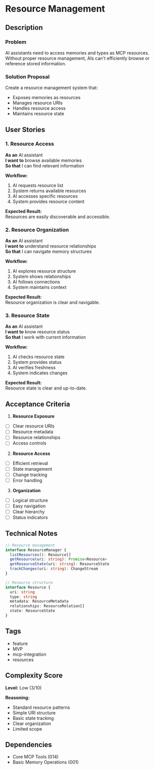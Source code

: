 # Resource Management

## Description

### Problem
AI assistants need to access memories and types as MCP resources. Without proper resource management, AIs can't efficiently browse or reference stored information.

### Solution Proposal
Create a resource management system that:
- Exposes memories as resources
- Manages resource URIs
- Handles resource access
- Maintains resource state

## User Stories

### 1. Resource Access
**As an** AI assistant  
**I want to** browse available memories  
**So that** I can find relevant information

**Workflow:**
1. AI requests resource list
2. System returns available resources
3. AI accesses specific resources
4. System provides resource content

**Expected Result:**  
Resources are easily discoverable and accessible.

### 2. Resource Organization
**As an** AI assistant  
**I want to** understand resource relationships  
**So that** I can navigate memory structures

**Workflow:**
1. AI explores resource structure
2. System shows relationships
3. AI follows connections
4. System maintains context

**Expected Result:**  
Resource organization is clear and navigable.

### 3. Resource State
**As an** AI assistant  
**I want to** know resource status  
**So that** I work with current information

**Workflow:**
1. AI checks resource state
2. System provides status
3. AI verifies freshness
4. System indicates changes

**Expected Result:**  
Resource state is clear and up-to-date.

## Acceptance Criteria

1. **Resource Exposure**
- [ ] Clear resource URIs
- [ ] Resource metadata
- [ ] Resource relationships
- [ ] Access controls

2. **Resource Access**
- [ ] Efficient retrieval
- [ ] State management
- [ ] Change tracking
- [ ] Error handling

3. **Organization**
- [ ] Logical structure
- [ ] Easy navigation
- [ ] Clear hierarchy
- [ ] Status indicators

## Technical Notes
```typescript
// Resource management
interface ResourceManager {
  listResources(): Resource[]
  getResource(uri: string): Promise<Resource>
  getResourceState(uri: string): ResourceState
  trackChanges(uri: string): ChangeStream
}

// Resource structure
interface Resource {
  uri: string
  type: string
  metadata: ResourceMetadata
  relationships: ResourceRelation[]
  state: ResourceState
}
```

## Tags
- feature
- MVP
- mcp-integration
- resources

## Complexity Score
**Level:** Low (3/10)

**Reasoning:**
- Standard resource patterns
- Simple URI structure
- Basic state tracking
- Clear organization
- Limited scope

## Dependencies
- Core MCP Tools (014)
- Basic Memory Operations (001)